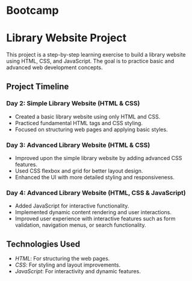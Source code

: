 # Bootcamp
# Library Website Project

This project is a step-by-step learning exercise to build a library website using HTML, CSS, and JavaScript. The goal is to practice basic and advanced web development concepts.

## Project Timeline

### Day 2: Simple Library Website (HTML & CSS)
- Created a basic library website using only HTML and CSS.
- Practiced fundamental HTML tags and CSS styling.
- Focused on structuring web pages and applying basic styles.

### Day 3: Advanced Library Website (HTML & CSS)
- Improved upon the simple library website by adding advanced CSS features.
- Used CSS flexbox and grid for better layout design.
- Enhanced the UI with more detailed styling and responsiveness.

### Day 4: Advanced Library Website (HTML, CSS & JavaScript)
- Added JavaScript for interactive functionality.
- Implemented dynamic content rendering and user interactions.
- Improved user experience with interactive features such as form validation, navigation menus, or search functionality.

## Technologies Used
- *HTML*: For structuring the web pages.
- *CSS*: For styling and layout improvements.
- *JavaScript*: For interactivity and dynamic features.
